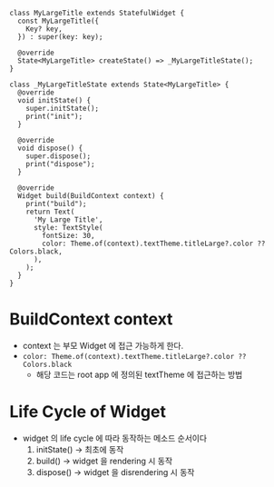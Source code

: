 ```flutter
class MyLargeTitle extends StatefulWidget {
  const MyLargeTitle({
    Key? key,
  }) : super(key: key);

  @override
  State<MyLargeTitle> createState() => _MyLargeTitleState();
}

class _MyLargeTitleState extends State<MyLargeTitle> {
  @override
  void initState() {
    super.initState();
    print("init");
  }

  @override
  void dispose() {
    super.dispose();
    print("dispose");
  }

  @override
  Widget build(BuildContext context) {
    print("build");
    return Text(
      'My Large Title',
      style: TextStyle(
        fontSize: 30,
        color: Theme.of(context).textTheme.titleLarge?.color ?? Colors.black,
      ),
    );
  }
}
```

# BuildContext context
* context 는 부모 Widget 에 접근 가능하게 한다.
* `color: Theme.of(context).textTheme.titleLarge?.color ?? Colors.black`
    * 해당 코드는 root app 에 정의된 textTheme 에 접근하는 방법

# Life Cycle of Widget
* widget 의 life cycle 에 따라 동작하는 메소드 순서이다
    1. initState() -> 최초에 동작
    2. build() -> widget 을 rendering 시 동작
    3. dispose() -> widget 을 disrendering 시 동작